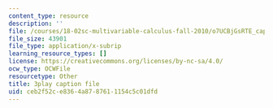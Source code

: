 ```yaml
---
content_type: resource
description: ''
file: /courses/18-02sc-multivariable-calculus-fall-2010/o7UCBjGsRTE_captions.vtt
file_size: 43901
file_type: application/x-subrip
learning_resource_types: []
license: https://creativecommons.org/licenses/by-nc-sa/4.0/
ocw_type: OCWFile
resourcetype: Other
title: 3play caption file
uid: ceb2f52c-e836-4a87-8761-1154c5c01dfd
---
```

